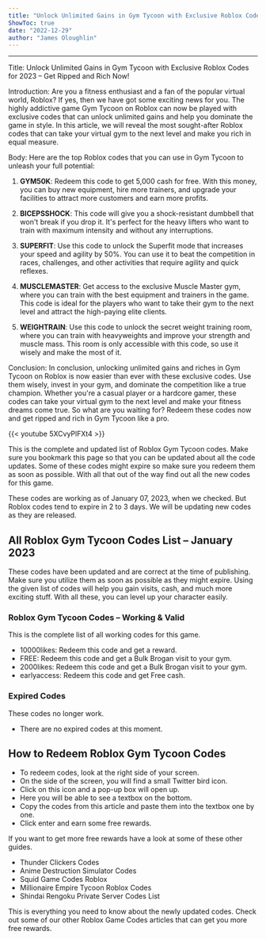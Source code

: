 ```yaml
---
title: "Unlock Unlimited Gains in Gym Tycoon with Exclusive Roblox Codes for 2023 – Get Ripped and Rich Now!"
ShowToc: true 
date: "2022-12-29"
author: "James Oloughlin"
---
```

*****
Title: Unlock Unlimited Gains in Gym Tycoon with Exclusive Roblox Codes for 2023 – Get Ripped and Rich Now!

Introduction:
Are you a fitness enthusiast and a fan of the popular virtual world, Roblox? If yes, then we have got some exciting news for you. The highly addictive game Gym Tycoon on Roblox can now be played with exclusive codes that can unlock unlimited gains and help you dominate the game in style. In this article, we will reveal the most sought-after Roblox codes that can take your virtual gym to the next level and make you rich in equal measure.

Body:
Here are the top Roblox codes that you can use in Gym Tycoon to unleash your full potential:

1. **GYM50K**: Redeem this code to get 5,000 cash for free. With this money, you can buy new equipment, hire more trainers, and upgrade your facilities to attract more customers and earn more profits.

2. **BICEPSSHOCK**: This code will give you a shock-resistant dumbbell that won't break if you drop it. It's perfect for the heavy lifters who want to train with maximum intensity and without any interruptions.

3. **SUPERFIT**: Use this code to unlock the Superfit mode that increases your speed and agility by 50%. You can use it to beat the competition in races, challenges, and other activities that require agility and quick reflexes.

4. **MUSCLEMASTER**: Get access to the exclusive Muscle Master gym, where you can train with the best equipment and trainers in the game. This code is ideal for the players who want to take their gym to the next level and attract the high-paying elite clients.

5. **WEIGHTRAIN**: Use this code to unlock the secret weight training room, where you can train with heavyweights and improve your strength and muscle mass. This room is only accessible with this code, so use it wisely and make the most of it.

Conclusion:
In conclusion, unlocking unlimited gains and riches in Gym Tycoon on Roblox is now easier than ever with these exclusive codes. Use them wisely, invest in your gym, and dominate the competition like a true champion. Whether you're a casual player or a hardcore gamer, these codes can take your virtual gym to the next level and make your fitness dreams come true. So what are you waiting for? Redeem these codes now and get ripped and rich in Gym Tycoon like a pro.

{{< youtube 5XCvyPlFXt4 >}} 



This is the complete and updated list of Roblox Gym Tycoon codes. Make sure you bookmark this page so that you can be updated about all the code updates. Some of these codes might expire so make sure you redeem them as soon as possible. With all that out of the way find out all the new codes for this game.
 
These codes are working as of January 07, 2023, when we checked. But Roblox codes tend to expire in 2 to 3 days. We will be updating new codes as they are released.
 
## All Roblox Gym Tycoon Codes List – January 2023
 
These codes have been updated and are correct at the time of publishing. Make sure you utilize them as soon as possible as they might expire. Using the given list of codes will help you gain visits, cash, and much more exciting stuff. With all these, you can level up your character easily.
 
### Roblox Gym Tycoon Codes – Working & Valid
 
This is the complete list of all working codes for this game.
 
- 10000likes: Redeem this code and get a reward.
 - FREE: Redeem this code and get a Bulk Brogan visit to your gym.
 - 2000likes: Redeem this code and get a Bulk Brogan visit to your gym.
 - earlyaccess: Redeem this code and get Free cash.

 
### Expired Codes
 
These codes no longer work.
 
- There are no expired codes at this moment.

 
## How to Redeem Roblox Gym Tycoon Codes
 

 
- To redeem codes, look at the right side of your screen.
 - On the side of the screen, you will find a small Twitter bird icon.
 - Click on this icon and a pop-up box will open up.
 - Here you will be able to see a textbox on the bottom.
 - Copy the codes from this article and paste them into the textbox one by one.
 - Click enter and earn some free rewards.

 
If you want to get more free rewards have a look at some of these other guides.
 
- Thunder Clickers Codes
 - Anime Destruction Simulator Codes
 - Squid Game Codes Roblox
 - Millionaire Empire Tycoon Roblox Codes
 - Shindai Rengoku Private Server Codes List

 
This is everything you need to know about the newly updated codes. Check out some of our other Roblox Game Codes articles that can get you more free rewards.




